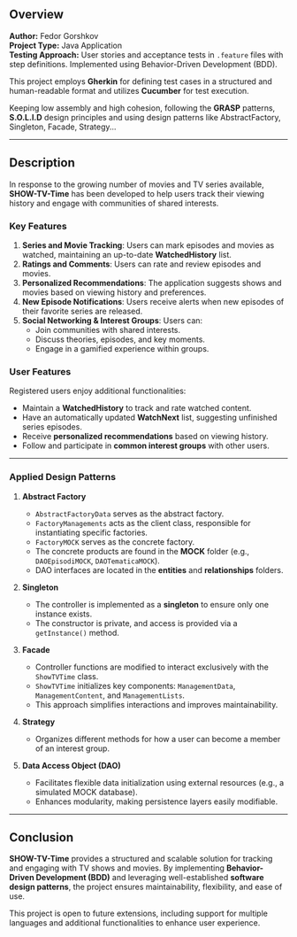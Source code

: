 ## Overview
**Author:** Fedor Gorshkov  
**Project Type:** Java Application  
**Testing Approach:** User stories and acceptance tests in `.feature` files with step definitions. Implemented using Behavior-Driven Development (BDD).

This project employs **Gherkin** for defining test cases in a structured and human-readable format and utilizes **Cucumber** for test execution.

Keeping low assembly and high cohesion, following the **GRASP** patterns, **S.O.L.I.D** design principles and using design patterns like AbstractFactory, Singleton, Facade, Strategy...

---

## Description

In response to the growing number of movies and TV series available, **SHOW-TV-Time** has been developed to help users track their viewing history and engage with communities of shared interests.

### Key Features

1. **Series and Movie Tracking**: Users can mark episodes and movies as watched, maintaining an up-to-date **WatchedHistory** list.
2. **Ratings and Comments**: Users can rate and review episodes and movies.
3. **Personalized Recommendations**: The application suggests shows and movies based on viewing history and preferences.
4. **New Episode Notifications**: Users receive alerts when new episodes of their favorite series are released.
5. **Social Networking & Interest Groups**: Users can:
    - Join communities with shared interests.
    - Discuss theories, episodes, and key moments.
    - Engage in a gamified experience within groups.

### User Features

Registered users enjoy additional functionalities:

- Maintain a **WatchedHistory** to track and rate watched content.
- Have an automatically updated **WatchNext** list, suggesting unfinished series episodes.
- Receive **personalized recommendations** based on viewing history.
- Follow and participate in **common interest groups** with other users.

---

### Applied Design Patterns

1. **Abstract Factory**
    - `AbstractFactoryData` serves as the abstract factory.
    - `FactoryManagements` acts as the client class, responsible for instantiating specific factories.
    - `FactoryMOCK` serves as the concrete factory.
    - The concrete products are found in the **MOCK** folder (e.g., `DAOEpisodiMOCK`, `DAOTematicaMOCK`).
    - DAO interfaces are located in the **entities** and **relationships** folders.

2. **Singleton**
    - The controller is implemented as a **singleton** to ensure only one instance exists.
    - The constructor is private, and access is provided via a `getInstance()` method.

3. **Facade**
    - Controller functions are modified to interact exclusively with the `ShowTVTime` class.
    - `ShowTVTime` initializes key components: `ManagementData`, `ManagementContent`, and `ManagementLists`.
    - This approach simplifies interactions and improves maintainability.

4. **Strategy**
    - Organizes different methods for how a user can become a member of an interest group.

5. **Data Access Object (DAO)**
    - Facilitates flexible data initialization using external resources (e.g., a simulated MOCK database).
    - Enhances modularity, making persistence layers easily modifiable.

---

## Conclusion

**SHOW-TV-Time** provides a structured and scalable solution for tracking and engaging with TV shows and movies. By implementing **Behavior-Driven Development (BDD)** and leveraging well-established **software design patterns**, the project ensures maintainability, flexibility, and ease of use.

This project is open to future extensions, including support for multiple languages and additional functionalities to enhance user experience.


